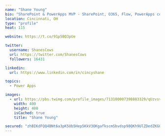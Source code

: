 ```yaml
---
name: "Shane Young"
bio: "SharePoint & PowerApps MVP - SharePoint, O365, Flow, PowerApps consulting? @PowerApps911 | Pure Snark? You found it."
location: Cincinnati, OH
type: "profile"
heat: 115

website: https://t.co/91p5BQ3pUe

twitter:
  username: ShanesCows
  url: https://twitter.com/ShanesCows
  followers: 16431

linkedin:
  url: https://www.linkedin.com/in/cincyshane

topics:
  - Power Apps

images:
  - url: https://pbs.twimg.com/profile_images/713100007398883329/qUzvsvQ3_400x400.jpg
    width: 400
    height: 400
    isCached: true
    title: "Shane Young"

secured: "zhBIKdFQQ4BNt6a3pK5Ub5Hep5KkV3OKgafkscmSbvdsp98QKh9UlZDedZKG0j3cFyILMnVvygF8Q7OA+fqz+kIhbDbnSdSf2UOfCb4DbeTu4IOhcq6j8710fnaBGC212YPxXSm8T8dNes7Zux99xJoDdIa5Aw7cqHVV5cF+w0foxeu57amU/tyjEn4Ni5HcdxFh1NZcjJO8EeKM/PVaLrZNVyrX1xeyCefWsENwicvajXVf0FKvP5fK0db1qzWlZ9XvIPotCLbQcjrGDl2n4iGC/X21cNCcQvfGbpjfF/johJUluFvtuhrahJEzKBFqEiAJOJtESFb1eoySVW/S97YiY/UwQR5Ytb3MDVLAf6u3z1zxa5PrcksFahD7dZtBfiHn2xYQR7UP5Gp4TDIk4pkVYZ7E6CCPhlpAn14mhmU=;Jf2JUFeQ4fi1E6+dx9DImw=="
---
```


